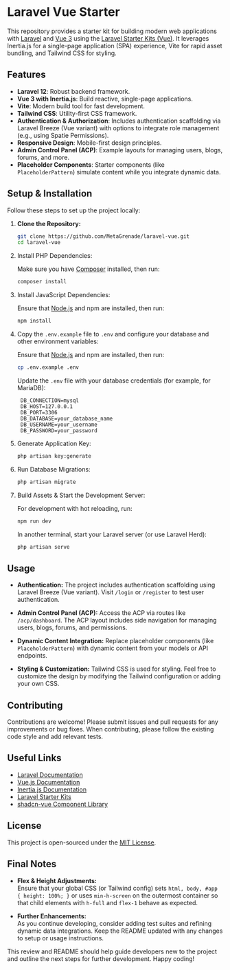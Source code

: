 # Laravel Vue Starter

This repository provides a starter kit for building modern web applications with [Laravel](https://laravel.com) and [Vue 3](https://vuejs.org) using the [Laravel Starter Kits (Vue)](https://laravel.com/starter-kits). It leverages Inertia.js for a single-page application (SPA) experience, Vite for rapid asset bundling, and Tailwind CSS for styling.

## Features

- **Laravel 12**: Robust backend framework.
- **Vue 3 with Inertia.js**: Build reactive, single-page applications.
- **Vite**: Modern build tool for fast development.
- **Tailwind CSS**: Utility-first CSS framework.
- **Authentication & Authorization**: Includes authentication scaffolding via Laravel Breeze (Vue variant) with options to integrate role management (e.g., using Spatie Permissions).
- **Responsive Design**: Mobile-first design principles.
- **Admin Control Panel (ACP)**: Example layouts for managing users, blogs, forums, and more.
- **Placeholder Components**: Starter components (like `PlaceholderPattern`) simulate content while you integrate dynamic data.

## Setup & Installation

Follow these steps to set up the project locally:

1. **Clone the Repository:**

   ```bash
   git clone https://github.com/MetaGrenade/laravel-vue.git
   cd laravel-vue
   ```
   
2. Install PHP Dependencies:

    Make sure you have [Composer](https://getcomposer.org/) installed, then run:
    ```bash
    composer install
    ```
   
3. Install JavaScript Dependencies:

    Ensure that [Node.js](https://nodejs.org/) and npm are installed, then run:
    ```bash
    npm install
    ```

4. Copy the `.env.example` file to `.env` and configure your database and other environment variables:

    Ensure that [Node.js](https://nodejs.org/) and npm are installed, then run:
    ```bash
    cp .env.example .env
    ```
   Update the `.env` file with your database credentials (for example, for MariaDB):
   ```dotenv
    DB_CONNECTION=mysql
    DB_HOST=127.0.0.1
    DB_PORT=3306
    DB_DATABASE=your_database_name
    DB_USERNAME=your_username
    DB_PASSWORD=your_password
   ```
   
5. Generate Application Key:
   
   ```bash
   php artisan key:generate
   ```
   
6. Run Database Migrations:
   
   ```bash
   php artisan migrate
   ```
   
7. Build Assets & Start the Development Server:

    For development with hot reloading, run:
    ```bash
    npm run dev
    ```
    In another terminal, start your Laravel server (or use Laravel Herd):
    ```bash
    php artisan serve
    ```

## Usage

- **Authentication:**
    The project includes authentication scaffolding using Laravel Breeze (Vue variant). Visit `/login` or `/register` to test user authentication.

- **Admin Control Panel (ACP):**
    Access the ACP via routes like `/acp/dashboard`. The ACP layout includes side navigation for managing users, blogs, forums, and permissions.

- **Dynamic Content Integration:**
    Replace placeholder components (like `PlaceholderPattern`) with dynamic content from your models or API endpoints.

- **Styling & Customization:**
    Tailwind CSS is used for styling. Feel free to customize the design by modifying the Tailwind configuration or adding your own CSS.

## Contributing

Contributions are welcome! Please submit issues and pull requests for any improvements or bug fixes. When contributing, please follow the existing code style and add relevant tests.

## Useful Links

- [Laravel Documentation](https://laravel.com/docs/12.x)
- [Vue.js Documentation](https://vuejs.org/guide/quick-start.html)
- [Inertia.js Documentation](https://inertiajs.com/)
- [Laravel Starter Kits](https://laravel.com/docs/12.x/starter-kits#vue)
- [shadcn-vue Component Library](https://www.shadcn-vue.com/)

## License

This project is open-sourced under the [MIT License]().

## Final Notes

- **Flex & Height Adjustments:**  
  Ensure that your global CSS (or Tailwind config) sets `html, body, #app { height: 100%; }` or uses `min-h-screen` on the outermost container so that child elements with `h-full` and `flex-1` behave as expected.

- **Further Enhancements:**  
  As you continue developing, consider adding test suites and refining dynamic data integrations. Keep the README updated with any changes to setup or usage instructions.

This review and README should help guide developers new to the project and outline the next steps for further development. Happy coding!
